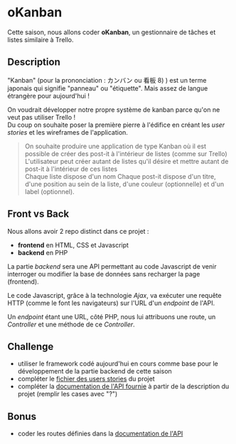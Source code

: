 # oKanban

Cette saison, nous allons coder **oKanban**, un gestionnaire de tâches et listes similaire à Trello.

## Description

"Kanban" (pour la prononciation : カンバン ou 看板 8) ) est un terme japonais qui signifie "panneau" ou "étiquette". Mais assez de langue étrangère pour aujourd'hui !

On voudrait développer notre propre système de kanban parce qu'on ne veut pas utiliser Trello !  
Du coup on souhaite poser la première pierre à l'édifice en créant les _user stories_ et les wireframes de l'application.

> On souhaite produire une application de type Kanban où il est possible de créer des post-it à l'intérieur de listes (comme sur Trello)  
> L'utilisateur peut créer autant de listes qu'il désire et mettre autant de post-it à l'intérieur de ces listes  
> Chaque liste dispose d'un nom
> Chaque post-it dispose d'un titre, d'une position au sein de la liste, d'une couleur (optionnelle) et d'un label (optionnel).

## Front vs Back

Nous allons avoir 2 repo distinct dans ce projet :
- **frontend** en HTML, CSS et Javascript
- **backend** en PHP

La partie _backend_ sera une API permettant au code Javascript de venir interroger ou modifier la base de données sans recharger la page (frontend).

Le code Javascript, grâce à la technologie _Ajax_, va exécuter une requête HTTP (comme le font les navigateurs) sur l'URL d'un _endpoint_ de l'API.

Un _endpoint_ étant une URL, côté PHP, nous lui attribuons une route, un _Controller_ et une méthode de ce _Controller_.

## Challenge

- utiliser le framework codé aujourd'hui en cours comme base pour le développement de la partie backend de cette saison
- compléter le [fichier des users stories](docs/user_stories.md) du projet
- compléter la [documentation de l'API fournie](docs/api_documentation.md) à partir de la description du projet (remplir les cases avec "?")

## Bonus

- coder les routes définies dans la [documentation de l'API](docs/api_documentation.md)
